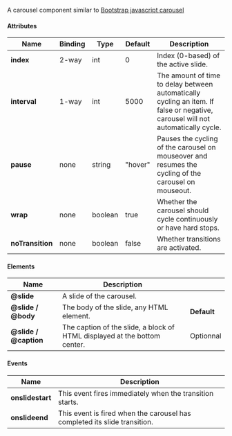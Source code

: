 A carousel component similar to [Bootstrap javascript carousel](http://getbootstrap.com/javascript/#carousel)

#### Attributes ####

| Name | Binding | Type | Default | Description |
| ---- | ------- | ---- | ------- | ----------- |
| **index** | 2-way | int | 0 | Index (0-based) of the active slide. |
| **interval** | 1-way | int | 5000 | The amount of time to delay between automatically cycling an item. If false or negative, carousel will not automatically cycle. |
| **pause** | none | string | "hover" | Pauses the cycling of the carousel on mouseover and resumes the cycling of the carousel on mouseout. |
| **wrap** | none | boolean | true | Whether the carousel should cycle continuously or have hard stops. |
| **noTransition** | none | boolean | false | Whether transitions are activated. |

#### Elements ####
| Name | Description |  |
| ---- | ----------- | - |
| **@slide** | A slide of the carousel. | |
| **@slide / @body** | The body of the slide, any HTML element. | **Default** |
| **@slide / @caption** | The caption of the slide, a block of HTML displayed at the bottom center. | Optionnal |

#### Events ####

| Name | Description |
| ---- | ----------- |
| **onslidestart** | This event fires immediately when the transition starts. |
| **onslideend** | This event is fired when the carousel has completed its slide transition. |

